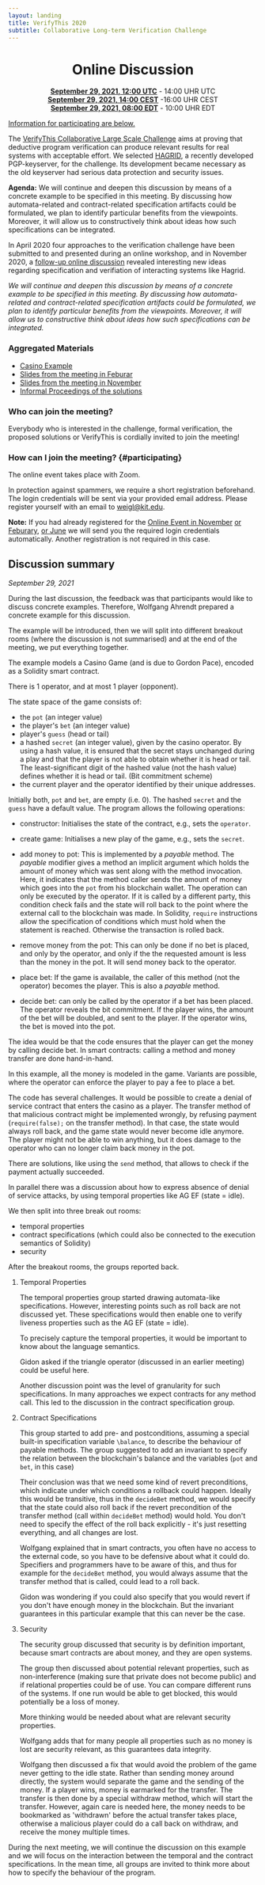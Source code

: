 ```yaml
--- 
layout: landing 
title: VerifyThis 2020 
subtitle: Collaborative Long-term Verification Challenge 
---
```


<center>

Online Discussion
=================


**[September 29, 2021, 12:00 UTC](https://www.timeanddate.com/worldclock/fixedtime.html?msg=VerifyThis&iso=20210519T12&p1=%3A&ah=2)** - 14:00 UHR UTC<br>
**[September 29, 2021, 14:00 CEST](https://www.timeanddate.com/worldclock/fixedtime.html?msg=VerifyThis&iso=20210519T12&p1=%3A&ah=2)** -16:00 UHR CEST<br>
**[September 29, 2021, 08:00 EDT](https://www.timeanddate.com/worldclock/fixedtime.html?msg=VerifyThis&iso=20210519T12&p1=%3A&ah=2)** - 10:00 UHR EDT

</center>

[Information for participating are below.](#participating)

The [VerifyThis Collaborative Large Scale Challenge](/) aims at proving
that deductive program verification can produce relevant results for
real systems with acceptable effort. We selected
[HAGRID](https://gitlab.com/hagrid-keyserver/hagrid), a recently
developed PGP-keyserver, for the challenge. Its development became
necessary as the old keyserver had serious data protection and security
issues.

**Agenda:** We will continue and deepen this discussion by means of a
concrete example to be specified in this meeting. By discussing how
automata-related and contract-related specification artifacts could be
formulated, we plan to identify particular benefits from the viewpoints.
Moreover, it will allow us to constructively think about ideas how such
specifications can be integrated.

In April 2020 four approaches to the verification challenge have been
submitted to and presented during an online workshop, and in November
2020, a [follow-up online discussion](online-event-nov/) revealed
interesting new ideas regarding specification and verifiation of
interacting systems like Hagrid.

*We will continue and deepen this discussion by means of a concrete
example to be specified in this meeting. By discussing how
automata-related and contract-related specification artifacts could be
formulated, we plan to identify particular benefits from the viewpoints.
Moreover, it will allow us to constructive think about ideas how such
specifications can be integrated.*

### Aggregated Materials

-   [Casino Example](/casino)
-   [Slides from the meeting in Feburar](/VerifyThisLTC-Feb2021.pdf)
-   [Slides from the meeting in November](/VerifyThisLTC-Nov2020.pdf)
-   [Informal Proceedings of the solutions](https://publikationen.bibliothek.kit.edu/1000119426)

### Who can join the meeting?

Everybody who is interested in the challenge, formal verification, the
proposed solutions or VerifyThis is cordially invited to join the
meeting!

### How can I join the meeting? {#participating}

The online event takes place with Zoom.

In protection against spammers, we require a short registration
beforehand. The login credentials will be sent via your provided email
address. Please register yourself with an email to
[weigl\@kit.edu](mailto:weigl@kit.edu?subject=VTLTC%20registration).

**Note:** If you had already registered for the [Online Event in
November](/online-event-nov/) [or Feburary](/online-event-feb/), [or
June](/online-event-june/) we will send you the required login
credentials automatically. Another registration is not required in this
case.


## Discussion summary

*September 29, 2021* 

During the last discussion, the feedback was that participants would like to
discuss concrete examples. Therefore, Wolfgang Ahrendt prepared a concrete
example for this discussion.

The example will be introduced, then we will split into different breakout rooms
(where the discussion is not summarised) and at the end of the meeting, we put
everything together.

The example models a Casino Game (and is due to Gordon Pace), encoded
as a Solidity smart contract.

There is 1 operator, and at most 1 player (opponent). 

The state space of the game consists of:
- the `pot` (an integer value)
- the player's `bet` (an integer value)
- player's `guess` (head or tail)
- a hashed `secret` (an integer value), given by the casino operator. 
  By using a hash value, it is ensured that the secret stays unchanged
  during a play and that the player is not able to obtain whether it is head or tail.
  The least-significant digit of the hashed value (not the hash value)
  defines whether it is head or tail. (Bit commitment scheme)
- the current player and the operator identified by their unique addresses.

Initially both, `pot` and `bet`, are empty (i.e. 0). The hashed `secret` and the `guess`
have a default value. The program allows the following operations:

- constructor: Initialises the state of the contract, e.g., sets the `operator`.

- create game: Initialises a new play of the game, e.g., sets the `secret`.

- add money to pot: This is implemented by a *payable* method. The
  *payable* modifier gives a method an implicit argument which holds
  the amount of money which was sent along with the method
  invocation. Here, it indicates that the method caller sends the
  amount of money which goes into the `pot` from his blockchain
  wallet. The operation can only be executed by the operator. If it is
  called by a different party, this condition check fails and the
  state will roll back to the point where the external call to the
  blockchain was made. In Solidity, `require` instructions allow the
  specification of conditions which must hold when the statement is reached.
  Otherwise the transaction is rolled back.

- remove money from the pot: This can only be done if no bet is
  placed, and only by the operator, and only if the the requested
  amount is less than the money in the pot. It will send money back to
  the operator.

- place bet: If the game is available, the caller of this method (not
  the operator) becomes the player.
  This is also a *payable* method.

- decide bet: can only be called by the operator if a bet has been
  placed. The operator reveals the bit commitment. If the player wins,
  the amount of the bet will be doubled, and sent to the player. If
  the operator wins, the bet is moved into the pot.

The idea would be that the code ensures that the player can get the money by
calling decide bet. In smart contracts: calling a method and money transfer are
done hand-in-hand.

In this example, all the money is modeled in the game. Variants are possible,
where the operator can enforce the player to pay a fee to place a bet.

The code has several challenges. It would be possible to create a
denial of service contract that enters the casino as a player. The
transfer method of that malicious contract might be implemented
wrongly, by refusing payment (`require(false);` on the transfer
method). In that case, the state would always roll back, and the game
state would never become idle anymore. The player might not be able to
win anything, but it does damage to the operator who can no longer
claim back money in the pot.

There are solutions, like using the `send` method, that allows to check if the
payment actually succeeded.

In parallel there was a discussion about how to express absence of denial of
service attacks, by using temporal properties like AG EF (state = idle).

We then split into three break out rooms:

- temporal properties
- contract specifications (which could also be connected to the execution 
  semantics of Solidity)
- security

After the breakout rooms, the groups reported back.

1. Temporal Properties

    The temporal properties group started drawing automata-like specifications.
    However, interesting points such as roll back are not discussed yet. These
    specifications would then enable one to verify liveness properties such as the
    AG EF (state = idle).

    To precisely capture the temporal properties, it would be important to know
    about the language semantics.

    Gidon asked if the triangle operator (discussed in an earlier meeting) could be
    useful here.

    Another discussion point was the level of granularity for such specifications.
    In many approaches we expect contracts for any method call. This led to the
    discussion in the contract specification group.


2. Contract Specifications

    This group started to add pre- and postconditions, assuming a special
    built-in specification variable `\balance`, to describe the behaviour of
    payable methods. The group suggested to add an invariant to specify the
    relation between the blockchain's balance and the variables (`pot` and
    `bet`, in this case)

    Their conclusion was that we need some kind of revert preconditions, which
    indicate under which conditions a rollback could happen. Ideally this would
    be transitive, thus in the `decideBet` method, we would specify that the
    state could also roll back if the revert precondition of the transfer method
    (call within `decideBet` method) would hold. You don't need to specify the
    effect of the roll back explicitly - it's just resetting everything, and all
    changes are lost.

    Wolfgang explained that in smart contracts, you often have no access to the
    external code, so you have to be defensive about what it could do.
    Specifiers and programmers have to be aware of this, and thus for example
    for the `decideBet` method, you would always assume that the transfer method
    that is called, could lead to a roll back.

    Gidon was wondering if you could also specify that you would revert if you
    don't have enough money in the blockchain. But the invariant guarantees in
    this particular example that this can never be the case.

3. Security 

    The security group discussed that security is by definition important,
    because smart contracts are about money, and they are open systems.

    The group then discussed about potential relevant properties, such as
    non-interference (making sure that private does not become public) and if
    relational properties could be of use. You can compare different runs of the
    systems. If one run would be able to get blocked, this would potentially be
    a loss of money.

    More thinking would be needed about what are relevant security properties.

    Wolfgang adds that for many people all properties such as no money is lost
    are security relevant, as this guarantees data integrity.

    Wolfgang then discussed a fix that would avoid the problem of the game never
    getting to the idle state. Rather than sending money around directly, the
    system would separate the game and the sending of the money. If a player wins,
    money is earmarked for the transfer. The transfer is then done by a special
    withdraw method, which will start the transfer. However, again care is needed
    here, the money needs to be bookmarked as 'withdrawn' before the actual
    transfer takes place, otherwise a malicious player could do a call back on
    withdraw, and receive the money multiple times.


During the next meeting, we will continue the discussion on this example and we
will focus on the interaction between the temporal and the contract
specifications. In the mean time, all groups are invited to think more about how
to specify the behaviour of the program.
